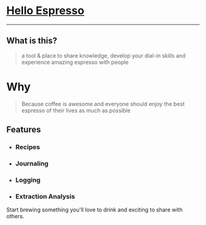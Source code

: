 # [Hello Espresso](https://helloespresso.coffee)
---

## What is this?
> a tool & place to share knowledge, develop your dial-in skills and experience amazing espresso with people

# Why
> Because coffee is awesome and everyone should enjoy the best espresso of their lives as much as possible

## Features
- ### Recipes 
- ### Journaling
- ### Logging 
- ### Extraction Analysis

Start brewing something you'll love to drink and exciting to share with others.


